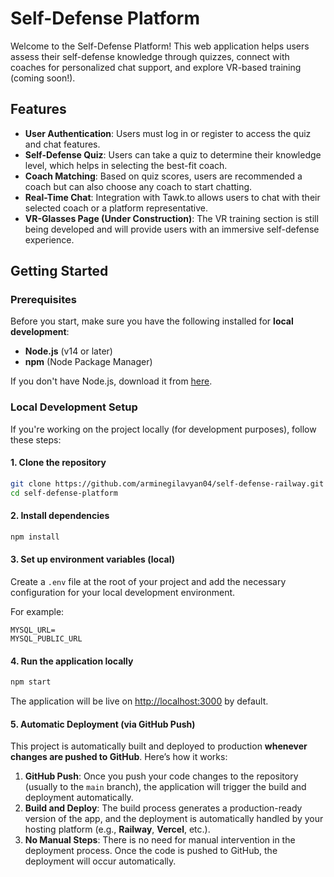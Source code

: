 # Self-Defense Platform

Welcome to the Self-Defense Platform! This web application helps users assess their self-defense knowledge through quizzes, connect with coaches for personalized chat support, and explore VR-based training (coming soon!).

## Features

- **User Authentication**: Users must log in or register to access the quiz and chat features.
- **Self-Defense Quiz**: Users can take a quiz to determine their knowledge level, which helps in selecting the best-fit coach.
- **Coach Matching**: Based on quiz scores, users are recommended a coach but can also choose any coach to start chatting.
- **Real-Time Chat**: Integration with Tawk.to allows users to chat with their selected coach or a platform representative.
- **VR-Glasses Page (Under Construction)**: The VR training section is still being developed and will provide users with an immersive self-defense experience.

## Getting Started

### Prerequisites

Before you start, make sure you have the following installed for **local development**:

- **Node.js** (v14 or later)
- **npm** (Node Package Manager)

If you don't have Node.js, download it from [here](https://nodejs.org/).

### Local Development Setup

If you're working on the project locally (for development purposes), follow these steps:

#### 1. Clone the repository

```bash
git clone https://github.com/arminegilavyan04/self-defense-railway.git
cd self-defense-platform
```
#### 2. Install dependencies

```bash
npm install
```

#### 3. Set up environment variables (local)

<p>Create a <code>.env</code> file at the root of your project and add the necessary configuration for your local development environment.</p>

<p>For example:</p>

<pre><code>MYSQL_URL=
MYSQL_PUBLIC_URL</code></pre>

#### 4. Run the application locally

```bash
npm start
```
<p>The application will be live on <a href="http://localhost:3000" target="_blank">http://localhost:3000</a> by default.</p>

#### 5. Automatic Deployment (via GitHub Push)

<p>This project is automatically built and deployed to production <strong>whenever changes are pushed to GitHub</strong>. Here’s how it works:</p>

<ol>
  <li><strong>GitHub Push</strong>: Once you push your code changes to the repository (usually to the <code>main</code> branch), the application will trigger the build and deployment automatically.</li>
  <li><strong>Build and Deploy</strong>: The build process generates a production-ready version of the app, and the deployment is automatically handled by your hosting platform (e.g., <strong>Railway</strong>, <strong>Vercel</strong>, etc.).</li>
  <li><strong>No Manual Steps</strong>: There is no need for manual intervention in the deployment process. Once the code is pushed to GitHub, the deployment will occur automatically.</li>
</ol>

